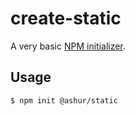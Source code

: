 # create-static

A very basic [NPM initializer](https://docs.npmjs.com/cli/init).

## Usage

```shell
$ npm init @ashur/static
```
